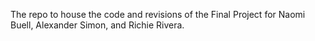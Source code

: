 The repo to house the code and revisions of the Final Project for Naomi Buell, Alexander Simon, and Richie Rivera.
